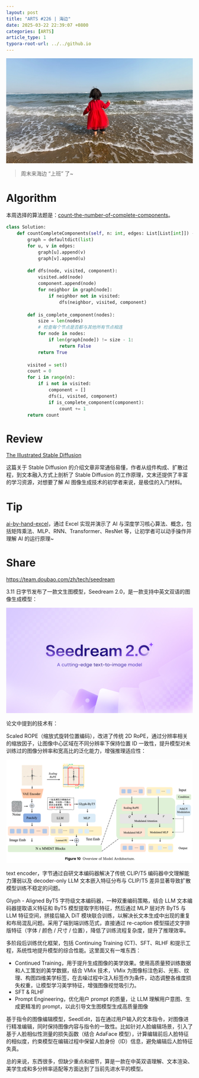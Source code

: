 ```yaml
---
layout: post
title: "ARTS #226 | 海边"
date: 2025-03-22 22:39:07 +0800
categories: [ARTS]
article_type: 1
typora-root-url: ../../github.io
---
```


![](/assets/img/226-caption.jpg)

> 周末来海边 “上班” 了~

# Algorithm

本周选择的算法题是：[count-the-number-of-complete-components](https://leetcode.com/problems/count-the-number-of-complete-components/)。

```python
class Solution:
    def countCompleteComponents(self, n: int, edges: List[List[int]]) -> int:
        graph = defaultdict(list)
        for u, v in edges:
            graph[u].append(v)
            graph[v].append(u)

        def dfs(node, visited, component):
            visited.add(node)
            component.append(node)
            for neighbor in graph[node]:
                if neighbor not in visited:
                    dfs(neighbor, visited, component)

        def is_complete_component(nodes):
            size = len(nodes)
            # 检查每个节点是否都与其他所有节点相连
            for node in nodes:
                if len(graph[node]) != size - 1:
                    return False
            return True

        visited = set()
        count = 0
        for i in range(n):
            if i not in visited:
                component = []
                dfs(i, visited, component)
                if is_complete_component(component):
                    count += 1
        return count
```

# Review

[The Illustrated Stable Diffusion](https://jalammar.github.io/illustrated-stable-diffusion/)

这篇关于 Stable Diffusion 的介绍文章非常通俗易懂，作者从组件构成、扩散过程，到文本融入方式上剖析了 Stable Diffusion 的工作原理，文末还提供了丰富的学习资源，对想要了解 AI 图像生成技术的初学者来说，是极佳的入门材料。

# Tip

[ai-by-hand-excel](https://github.com/ImagineAILab/ai-by-hand-excel)，通过 Excel 实现并演示了 AI 与深度学习核心算法、概念，包括矩阵乘法、MLP、RNN、Transformer、ResNet 等，让初学者可以动手操作并理解 AI 的运行原理~

# Share

https://team.doubao.com/zh/tech/seedream

3.11 日字节发布了一款文生图模型，Seedream 2.0，是一款支持中英文双语的图像生成模型：

![](/assets/img/226-1.jpg)

论文中提到的技术有：

Scaled ROPE（缩放式旋转位置编码），改进了传统 2D RoPE，通过分辨率相关的缩放因子，让图像中心区域在不同分辨率下保持位置 ID 一致性，提升模型对未训练过的图像分辨率和宽高比的泛化能力，增强推理适应性：

![](/assets/img/226-2.png)

text encoder，字节通过自研文本编码器解决了传统 CLIP/T5 编码器中文理解能力薄弱以及 decoder-only LLM 文本嵌入特征分布与 CLIP/T5 差异显著导致扩散模型训练不稳定的问题。

Glyph - Aligned ByT5 字符级文本编码器，一种双重编码策略，结合 LLM 文本编码器提取语义特征和 ByT5 模型提取字形特征，然后通过 MLP 层对齐 ByT5 与 LLM 特征空间，拼接后输入 DiT 模块联合训练，以解决长文本生成中出现的重复和布局混乱问题。采用了端到端训练范式，直接通过 re-caption 模型描述文字排版特征（字体 / 颜色 / 尺寸 / 位置），降低了训练流程复杂度，提升了推理效率。

多阶段后训练优化框架，包括 Continuing Training (CT)、SFT、RLHF 和提示工程，系统性地提升模型的综合性能。这里面又有一堆东西：

- Continued Training，用于提升生成图像的美学效果。使用高质量预训练数据和人工策划的美学数据，结合 VMix 技术，VMix 为图像标注色彩、光影、纹理、构图四维美学标签，在去噪过程中注入标签作为条件，动态调整各维度损失权重，让模型学习美学特征，增强图像视觉吸引力。
- SFT & RLHF
- Prompt Engineering，优化用户 prompt 的质量，让 LLM 理解用户意图、生成更精准的 prompt，以此引导文生图模型生成高质量图像

基于指令的图像编辑模型，SeedEdit，旨在通过用户输入的文本指令，对图像进行精准编辑，同时保持图像内容与指令的一致性。比如针对人脸编辑场景，引入了基于人脸相似性测量的损失函数（结合 AdaFace 模型），计算编辑前后人脸特征的相似度，约束模型在编辑过程中保留人脸身份（ID）信息，避免编辑后人脸特征失真。

总的来说，东西很多，但缺少重点和细节，算是一款在中英双语理解、文本渲染、美学生成和多分辨率适配等方面达到了当前先进水平的模型。
